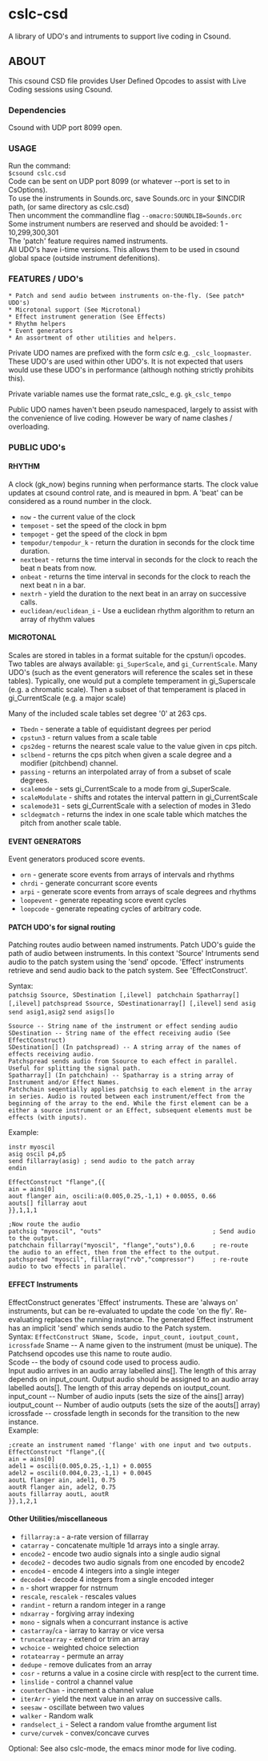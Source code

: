 # cslc-csd 
A library of UDO's and intruments to support live coding in Csound.

## ABOUT ##
This csound CSD file provides User Defined Opcodes to assist
with Live Coding sessions using Csound.

### Dependencies ### 
Csound with UDP port 8099 open.

### USAGE ###
Run the command:  
`$csound cslc.csd`  
Code can be sent on UDP port 8099 (or whatever --port is set to in CsOptions).  
To use the instruments in Sounds.orc, save Sounds.orc in your $INCDIR path, (or same directory as cslc.csd)  
Then uncomment the commandline flag `--omacro:SOUNDLIB=Sounds.orc`  
Some instrument numbers are reserved and should be avoided: 1 - 10,299,300,301   
The 'patch' feature requires named instruments.  
All UDO's have i-time versions. This allows them to be used in csound global space (outside instrument defenitions).  

### FEATURES / UDO's ###
	* Patch and send audio between instruments on-the-fly. (See patch* UDO's)
	* Microtonal support (See Microtonal)
	* Effect instrument generation (See Effects)
	* Rhythm helpers
	* Event generators
	* An assortment of other utilities and helpers.

Private UDO names are prefixed with the form _cslc_<name> e.g. `_cslc_loopmaster`.
These UDO's are used within other UDO's. It is not expected that users would use these UDO's in performance (although nothing strictly prohibits this).  

Private variable names use the format rate_cslc_<name> e.g. `gk_cslc_tempo`  

Public UDO names haven't been pseudo namespaced, largely to assist with the convenience of live coding. However be wary of name clashes / overloading.

### PUBLIC UDO's ###

#### RHYTHM ####
A clock (gk_now) begins running when performance starts. The clock value updates at csound control rate, and is meaured in bpm. A 'beat' can be considered as a round number in the clock.  
* `now` - the current value of the clock 
* `temposet` - set the speed of the clock in bpm
* `tempoget` - get the speed of the clock in bpm
* `tempodur/tempodur_k` - return the duration in seconds for the clock time duration.
* `nextbeat` - returns the time interval in seconds for the clock to reach the beat n beats from now.
* `onbeat` - returns the time interval in seconds for the clock to reach the next beat n in a bar.
* `nextrh` - yield the duration to the next beat in an array on successive calls.
* `euclidean/euclidean_i` - Use a euclidean rhythm algorithm to return an array of rhythm values

#### MICROTONAL ####
Scales are stored in tables in a format suitable for the cpstun/i opcodes.
Two tables are always available: `gi_SuperScale`, and `gi_CurrentScale`. Many UDO's (such as the event generators will reference the scales set in these tables).
Typically, one would put a complete temperament in gi_Superscale (e.g. a chromatic scale). Then a subset of that temperament is placed in gi_CurrentScale (e.g. a major scale)  

Many of the included scale tables set degree '0' at 263 cps.  
* `Tbedn` - senerate a table of equidistant degrees per period
* `cpstun3` - return values from a scale table
* `cps2deg` - returns the nearest scale value to the value given in cps pitch.
* `sclbend` - returns the cps pitch when given a scale degree and a modifier (pitchbend) channel.
* `passing` - returns an interpolated array of from a subset of scale degrees.
* `scalemode` - sets gi_CurrentScale to a mode from gi_SuperScale.
* `scaleModulate` - shifts and rotates the interval pattern in gi_CurrentScale
* `scalemode31` - sets gi_CurrentScale with a selection of modes in 31edo 
* `scldegmatch` - returns the index in one scale table which matches the pitch from another scale table.

#### EVENT GENERATORS ####
Event generators produced score events.
* `orn` - generate score events from arrays of intervals and rhythms
* `chrdi` - generate concurrant score events
* `arpi` - generate score events from arrays of scale degrees and rhythms
* `loopevent` - generate repeating score event cycles
* `loopcode` - generate repeating cycles of arbitrary code.

#### PATCH UDO's for signal routing ####
Patching routes audio between named instruments. Patch UDO's guide the path of audio between instruments.
In this context 'Source' Intruments send audio to the patch system using the 'send' opcode.
'Effect' instruments retrieve and send audio back to the patch system. See 'EffectConstruct'.

Syntax:  
`patchsig Ssource, SDestination [,ilevel] `
`patchchain Spatharray[] [,ilevel]` 
`patchspread Ssource, SDestinationarray[] [,ilevel]` 
`send asig` 
`send asig1,asig2` 
`send asigs[]o`
	
	Ssource -- String name of the instrument or effect sending audio  
	SDestination -- String name of the effect receiving audio (See EffectConstruct)  
	SDestination[] (In patchspread) -- A string array of the names of effects receiving audio.  
	Patchspread sends audio from Ssource to each effect in parallel. Useful for splitting the signal path.  
	Spatharray[] (In patchchain) -- Spatharray is a string array of Instrument and/or Effect Names.  
	Patchchain seqentially applies patchsig to each element in the array in series. Audio is routed between each instrument/effect from the beginning of the array to the end. While the first element can be a either a source instrument or an Effect, subsequent elements must be effects (with inputs).  
	
Example:
```csound
instr myoscil
asig oscil p4,p5
send fillarray(asig) ; send audio to the patch array
endin

EffectConstruct "flange",{{
ain = ains[0]
aout flanger ain, oscili:a(0.005,0.25,-1,1) + 0.0055, 0.66
aouts[] fillarray aout
}},1,1,1

;Now route the audio
patchsig "myoscil", "outs"                               ; Send audio to the output.
patchchain fillarray("myoscil", "flange","outs"),0.6     ; re-route the audio to an effect, then from the effect to the output.
patchspread "myoscil", fillarray("rvb","compressor")     ; re-route audio to two effects in parallel. 
```
#### EFFECT Instruments ####

EffectConstruct generates 'Effect' instruments. These are 'always on' instruments, but can be re-evaluated to update the code 'on the fly'. Re-evaluating replaces the running instance.
The generated Effect instrument has an implicit 'send' which sends audio to the Patch system.  
Syntax: 
`EffectConstruct SName, Scode, input_count, ioutput_count, icrossfade`
Sname -- A name given to the instrument (must be unique). The Patchsend opcodes use this name to route audio.  
	Scode -- the body of csound code used to process audio.  
Input audio arrives in an audio array labelled ains[]. The length of this array depends on input_count. Output audio should be assigned to an audio array labelled aouts[]. The length of this array depends on ioutput_count.  
	input_count -- Number of audio inputs (sets the size of the ains[] array)  
	ioutput_count -- Number of audio outputs (sets the size of the aouts[] array)  
	icrossfade -- crossfade length in seconds for the transition to the new instance.  
	Example:
```csound
;create an instrument named 'flange' with one input and two outputs.
EffectConstruct "flange",{{
ain = ains[0]
adel1 = oscili(0.005,0.25,-1,1) + 0.0055
adel2 = oscili(0.004,0.23,-1,1) + 0.0045
aoutL flanger ain, adel1, 0.75
aoutR flanger ain, adel2, 0.75
aouts fillarray aoutL, aoutR
}},1,2,1
```
#### Other Utilities/miscellaneous ####
* `fillarray:a` - a-rate version of fillarray
* `catarray` - concatenate multiple 1d arrays into a single array.
* `encode2` - encode two audio signals into a single audio signal 
* `decode2` - decodes two audio signals from one encoded by encode2
* `encode4` - encode 4 integers into a single integer
* `decode4` - decode 4 integers from a single encoded integer
* `n` - short wrapper for nstrnum
* `rescale`, `rescalek` - rescales values
* `randint` - return a random integer in a range
* `ndxarray` - forgiving array indexing
* `mono` - signals when a concurrant instance is active
* `castarray`/`ca` - iarray to karray or vice versa 
* `truncatearray` - extend or trim an array
* `wchoice` - weighted choice selection
* `rotatearray` - permute an array
* `dedupe` - remove dulicates from an array
* `cosr` - returns a value in a cosine circle with resp[ect to the current time.
* `linslide` - control a channel value
* `counterChan` - increment a channel value
* `iterArr` - yield the next value in an array on successive calls.
* `seesaw` - oscillate between two values
* `walker` - Random walk
* `randselect_i` - Select a random value fromthe argument list
* `curve/curvek` - convex/concave curves

Optional: See also cslc-mode, the emacs minor mode for live coding.
